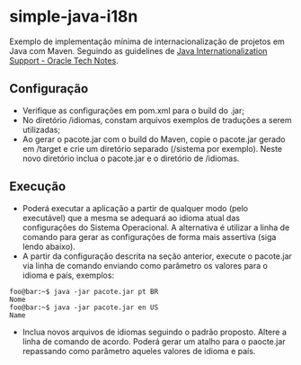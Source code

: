 
# simple-java-i18n

Exemplo de implementação mínima de internacionalização de projetos em Java com Maven. Seguindo as guidelines de [Java Internationalization Support - Oracle Tech Notes](https://docs.oracle.com/javase/8/docs/technotes/guides/intl/index.html). 


## Configuração

- Verifique as configurações em pom.xml para o build do .jar;
- No diretório /idiomas, constam arquivos exemplos de traduções a serem utilizadas;
- Ao gerar o pacote.jar com o build do Maven, copie o pacote.jar gerado em /target e crie um diretório separado (/sistema por exemplo). Neste novo diretório inclua o pacote.jar e o diretório de /idiomas.

## Execução
- Poderá executar a aplicação a partir de qualquer modo (pelo executável) que a mesma se adequará ao idioma atual das configurações do Sistema Operacional. A alternativa é utilizar a linha de comando para gerar as configurações de forma mais assertiva (siga lendo abaixo).
- A partir da configuração descrita na seção anterior, execute o pacote.jar via linha de comando enviando como parâmetro os valores para o idioma e país, exemplos:

```console
foo@bar:~$ java -jar pacote.jar pt BR
Nome
foo@bar:~$ java -jar pacote.jar en US
Name
```

- Inclua novos arquivos de idiomas seguindo o padrão proposto. Altere a linha de comando de acordo. Poderá gerar um atalho para o paocte.jar repassando como parâmetro aqueles valores de idioma e país.
